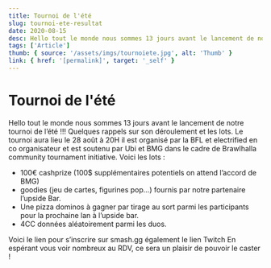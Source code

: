 ```yaml
---
title: Tournoi de l'été
slug: tournoi-ete-resultat
date: 2020-08-15
desc: Hello tout le monde nous sommes 13 jours avant le lancement de notre tournoi de l’été !!!
tags: ['Article']
thumb: { source: '/assets/imgs/tournoiete.jpg', alt: 'Thumb' }
link: { href: '[permalink]', target: '_self' }
---
```


# Tournoi de l'été

Hello tout le monde nous sommes 13 jours avant le lancement de notre tournoi de l’été !!!
Quelques rappels sur son déroulement et les lots.
Le tournoi aura lieu le 28 août à 20H il est organisé par la BFL et electrified en co organisateur et est soutenu par Ubi et BMG dans le cadre de Brawlhalla community tournament initiative.
Voici les lots :

-   100€ cashprize (100\$ supplémentaires potentiels on attend l’accord de BMG)
-   goodies (jeu de cartes, figurines pop...) fournis par notre partenaire l’upside Bar.
-   Une pizza dominos à gagner par tirage au sort parmi les participants pour la prochaine lan à l’upside bar.
-   4CC données aléatoirement parmi les duos.

Voici le lien pour s’inscrire sur smash.gg
également le lien Twitch
En espérant vous voir nombreux au RDV, ce sera un plaisir de pouvoir le caster !
